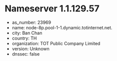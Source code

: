 # Nameserver 1.1.129.57

* as_number: 23969
* name: node-8p.pool-1-1.dynamic.totinternet.net.
* city: Ban Chan
* country: TH
* organization: TOT Public Company Limited
* version: Unknown
* dnssec: false
